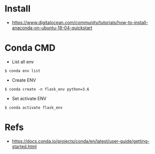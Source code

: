 # Install
* https://www.digitalocean.com/community/tutorials/how-to-install-anaconda-on-ubuntu-18-04-quickstart

# Conda CMD
* List all env
```
$ conda env list
```
* Create ENV
```
$ conda create -n flask_env python=3.6
```
* Set activate ENV
```
$ conda activate flask_env
```

# Refs
* https://docs.conda.io/projects/conda/en/latest/user-guide/getting-started.html